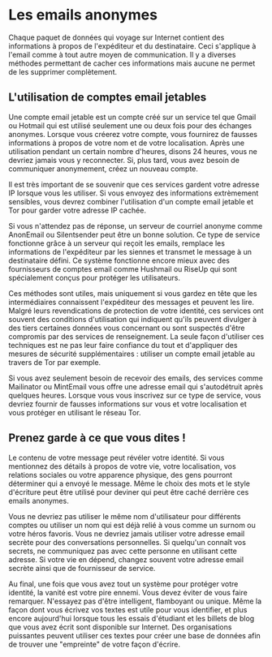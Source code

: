 Les emails anonymes
===================

Chaque paquet de données qui voyage sur Internet contient des informations à propos de l'expéditeur et du destinataire. Ceci s'applique à l'email comme à tout autre moyen de communication. Il y a diverses méthodes permettant de cacher ces informations mais aucune ne permet de les supprimer complètement.

L'utilisation de comptes email jetables
---------------------------------------

Une compte email jetable est un compte créé sur un service tel que Gmail ou Hotmail qui est utilisé seulement une ou deux fois pour des échanges anonymes. Lorsque vous créerez votre compte, vous fournirez de fausses informations à propos de votre nom et de votre localisation. Après une utilisation pendant un certain nombre d'heures, disons 24 heures, vous ne devriez jamais vous y reconnecter. Si, plus tard, vous avez besoin de communiquer anonymement, créez un nouveau compte.

Il est très important de se souvenir que ces services gardent votre adresse IP lorsque vous les utiliser. Si vous envoyez des informations extrèmement sensibles, vous devrez combiner l'utilisation d'un compte email jetable et Tor pour garder votre adresse IP cachée.

Si vous n'attendez pas de réponse, un serveur de courriel anonyme comme AnonEmail ou Silentsender peut être un bonne solution. Ce type de service fonctionne grâce à un serveur qui reçoit les emails, remplace les informations de l'expéditeur par les siennes et transmet le message à un destinataire défini. Ce système fonctionne encore mieux avec des fournisseurs de comptes email comme Hushmail ou RiseUp qui sont spécialement conçus pour protéger les utilisateurs.

Ces méthodes sont utiles, mais uniquement si vous gardez en tête que les intermédiaires connaissent l'expéditeur des messages et peuvent les lire. Malgré leurs revendications de protection de votre identité, ces services ont souvent des conditions d'utilisation qui indiquent qu'ils peuvent divulger à des tiers certaines données vous concernant ou sont suspectés d'être compromis par des services de renseignement. La seule façon d'utiliser ces techniques est ne pas leur faire confiance du tout et d'appliquer des mesures de sécurité supplémentaires : utiliser un compte email jetable au travers de Tor par exemple.

Si vous avez seulement besoin de recevoir des emails, des services comme Mailinator ou MintEmail vous offre une adresse email qui s'autodétruit après quelques heures. Lorsque vous vous inscrivez sur ce type de service, vous devriez fournir de fausses informations sur vous et votre localisation et vous protéger en utilisant le réseau Tor.

Prenez garde à ce que vous dites !
----------------------------------

Le contenu de votre message peut révéler votre identité. Si vous mentionnez des détails à propos de votre vie, votre localisation, vos relations sociales ou votre apparence physique, des gens pourront déterminer qui a envoyé le message. Même le choix des mots et le style d'écriture peut être utilisé pour deviner qui peut être caché derrière ces emails anonymes.

Vous ne devriez pas utiliser le même nom d'utilisateur pour différents comptes ou utiliser un nom qui est déjà relié à vous comme un surnom ou votre héros favoris. Vous ne devriez jamais utiliser votre adresse email secrète pour des conversations personnelles. Si quelqu'un connaît vos secrets, ne communiquez pas avec cette personne en utilisant cette adresse. Si votre vie en dépend, changez souvent votre adresse email secrète ainsi que de fournisseur de service.

Au final, une fois que vous avez tout un système pour protéger votre identité, la vanité est votre pire ennemi. Vous devez éviter de vous faire remarquer. N'essayez pas d'être intelligent, flamboyant ou unique. Même la façon dont vous écrivez vos textes est utile pour vous identifier, et plus encore aujourd'hui lorsque tous les essais d'étudiant et les billets de blog que vous avez écrit sont disponible sur Internet. Des organisations puissantes peuvent utiliser ces textes pour créer une base de données afin de trouver une "empreinte" de votre façon d'écrire.

